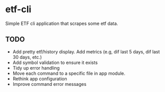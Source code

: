 # etf-cli

Simple ETF cli application that scrapes some etf data.

## TODO

- Add pretty etf/history display. Add metrics (e.g, dif last 5 days, dif last 30 days, etc.)
- Add symbol validation to ensure it exists
- Tidy up error handling
- Move each command to a specific file in app module.
- Rethink app configuration
- Improve command error messages 
